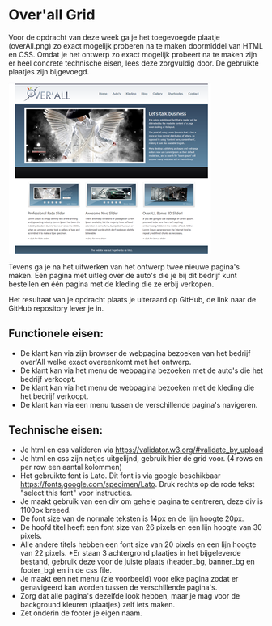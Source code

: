 # Over'all Grid
Voor de opdracht van deze week ga je het toegevoegde plaatje (overAll.png) zo exact mogelijk proberen na te maken doormiddel van HTML en CSS. Omdat je het ontwerp zo exact mogelijk probeert na te maken zijn er heel concrete technische eisen, lees deze zorgvuldig door. De gebruikte plaatjes zijn bijgevoegd.

![Ontwerp](img/ontwerp.png)

Tevens ga je na het uitwerken van het ontwerp twee nieuwe pagina's maken. Eén pagina met uitleg over de auto's die je bij dit bedrijf kunt bestellen en één pagina met de kleding die ze erbij verkopen.

Het resultaat van je opdracht plaats je uiteraard op GitHub, de link naar de GitHub repository lever je in.

## Functionele eisen:

* De klant kan via zijn browser de webpagina bezoeken van het bedrijf over'All welke exact overeenkomt met het ontwerp.
* De klant kan via het menu de webpagina bezoeken met de auto's die het bedrijf verkoopt.
* De klant kan via het menu de webpagina bezoeken met de kleding die het bedrijf verkoopt.
* De klant kan via een menu tussen de verschillende pagina's navigeren.
 

## Technische eisen:

* Je html en css valideren via https://validator.w3.org/#validate_by_upload
* Je html en css zijn netjes uitgelijnd, gebruik hier de grid voor. (4 rows en per row een aantal kolommen)
* Het gebruikte font is Lato. Dit font is via google beschikbaar https://fonts.google.com/specimen/Lato. Druk rechts op de rode tekst "select this font" voor instructies.
* Je maakt gebruik van een div om gehele pagina te centreren, deze div is 1100px breeed.
* De font size van de normale teksten is 14px en de lijn hoogte 20px.
* De hoofd titel heeft een font size van 26 pixels en een lijn hoogte van 30 pixels.
* Alle andere titels hebben een font size van 20 pixels en een lijn hoogte van 22 pixels. 
*Er staan 3 achtergrond plaatjes in het bijgeleverde bestand, gebruik deze voor de juiste plaats (header_bg, banner_bg en footer_bg) en in de css file.
* Je maakt een net menu (zie voorbeeld) voor elke pagina zodat er genavigeerd kan worden tussen de verschillende pagina's.
* Zorg dat alle pagina's dezelfde look hebben, maar je mag voor de background kleuren (plaatjes) zelf iets maken.
* Zet onderin de footer je eigen naam.
